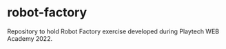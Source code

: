 # robot-factory
Repository to hold Robot Factory exercise developed during Playtech WEB Academy 2022. 
